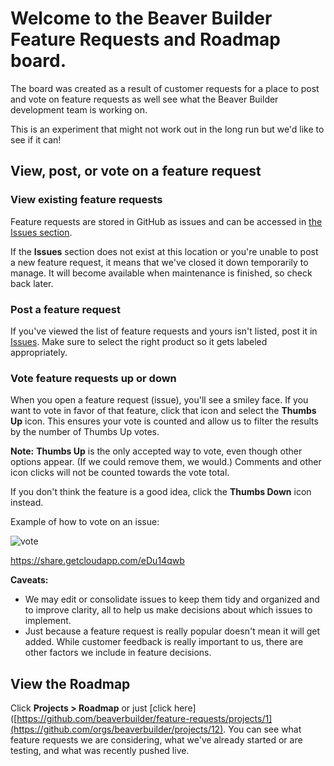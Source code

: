 # Welcome to the Beaver Builder Feature Requests and Roadmap board.  

The board was created as a result of customer requests for a place to post and vote
on feature requests as well see what the Beaver Builder development team is working on.

This is an experiment that might not work out in the long run but we'd like to see if it can!

## View, post, or vote on a feature request

### View existing feature requests

Feature requests are stored in GitHub as issues and can be accessed in [the Issues section](https://github.com/beaverbuilder/feature-requests/issues).

If the **Issues** section does not exist at this location or you're unable to post a new feature request, it means that we've closed it down temporarily to manage. It will become available when maintenance is finished, so check back later.

### Post a feature request
If you've viewed the list of feature requests and yours isn't listed, post it in [Issues](https://github.com/beaverbuilder/feature-requests/issues).  Make sure to select the right product so  it gets labeled appropriately.

### Vote feature requests up or down
When you open a feature request (issue), you'll see a smiley face.  If you want to vote in favor of that feature, click that icon and select the **Thumbs Up** icon.  This ensures your vote is counted and allow us to filter the results by the number of Thumbs Up votes.  

**Note:** **Thumbs Up** is the only accepted way to vote, even though other options appear. (If we could remove them, we would.)  Comments and other icon clicks will not be counted towards the vote total.  

If you don't think the feature is a good idea, click the **Thumbs Down** icon instead.

Example of how to vote on an issue:

![vote](https://p199.p4.n0.cdn.getcloudapp.com/items/eDu14qwb/Screen%20Recording%202020-07-20%20at%2010.44.27%20AM.gif?v=a9f2d154cbdc84bc70f4d988039dd1fb)

https://share.getcloudapp.com/eDu14qwb

**Caveats:** 
* We may edit or consolidate issues to keep them tidy and organized and to improve clarity, all to help us make decisions about which issues to implement.
* Just because a feature request is really popular doesn't mean it will get added.  While customer feedback is really important to us, there are other factors we include in feature decisions.

## View the Roadmap

Click **Projects > Roadmap** or just [click here]([https://github.com/beaverbuilder/feature-requests/projects/1](https://github.com/orgs/beaverbuilder/projects/12). You can see what feature requests we are considering, what we've already started or are testing, and what was recently pushed live.

